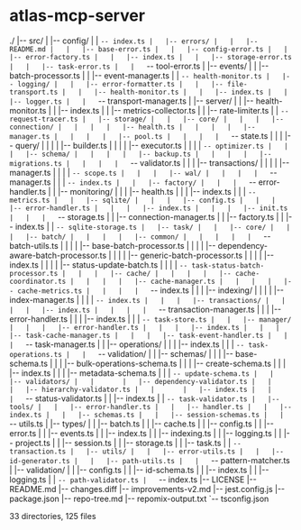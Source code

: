 # atlas-mcp-server

./
|-- src/
|   |-- config/
|   |   `-- index.ts
|   |-- errors/
|   |   |-- README.md
|   |   |-- base-error.ts
|   |   |-- config-error.ts
|   |   |-- error-factory.ts
|   |   |-- index.ts
|   |   |-- storage-error.ts
|   |   |-- task-error.ts
|   |   `-- tool-error.ts
|   |-- events/
|   |   |-- batch-processor.ts
|   |   |-- event-manager.ts
|   |   `-- health-monitor.ts
|   |-- logging/
|   |   |-- error-formatter.ts
|   |   |-- file-transport.ts
|   |   |-- health-monitor.ts
|   |   |-- index.ts
|   |   |-- logger.ts
|   |   `-- transport-manager.ts
|   |-- server/
|   |   |-- health-monitor.ts
|   |   |-- index.ts
|   |   |-- metrics-collector.ts
|   |   |-- rate-limiter.ts
|   |   `-- request-tracer.ts
|   |-- storage/
|   |   |-- core/
|   |   |   |-- connection/
|   |   |   |   |-- health.ts
|   |   |   |   |-- manager.ts
|   |   |   |   |-- pool.ts
|   |   |   |   `-- state.ts
|   |   |   |-- query/
|   |   |   |   |-- builder.ts
|   |   |   |   |-- executor.ts
|   |   |   |   `-- optimizer.ts
|   |   |   |-- schema/
|   |   |   |   |-- backup.ts
|   |   |   |   |-- migrations.ts
|   |   |   |   `-- validator.ts
|   |   |   |-- transactions/
|   |   |   |   |-- manager.ts
|   |   |   |   `-- scope.ts
|   |   |   |-- wal/
|   |   |   |   `-- manager.ts
|   |   |   `-- index.ts
|   |   |-- factory/
|   |   |   `-- error-handler.ts
|   |   |-- monitoring/
|   |   |   |-- health.ts
|   |   |   |-- index.ts
|   |   |   `-- metrics.ts
|   |   |-- sqlite/
|   |   |   |-- config.ts
|   |   |   |-- error-handler.ts
|   |   |   |-- index.ts
|   |   |   |-- init.ts
|   |   |   `-- storage.ts
|   |   |-- connection-manager.ts
|   |   |-- factory.ts
|   |   |-- index.ts
|   |   `-- sqlite-storage.ts
|   |-- task/
|   |   |-- core/
|   |   |   |-- batch/
|   |   |   |   |-- common/
|   |   |   |   |   `-- batch-utils.ts
|   |   |   |   |-- base-batch-processor.ts
|   |   |   |   |-- dependency-aware-batch-processor.ts
|   |   |   |   |-- generic-batch-processor.ts
|   |   |   |   |-- index.ts
|   |   |   |   |-- status-update-batch.ts
|   |   |   |   `-- task-status-batch-processor.ts
|   |   |   |-- cache/
|   |   |   |   |-- cache-coordinator.ts
|   |   |   |   |-- cache-manager.ts
|   |   |   |   |-- cache-metrics.ts
|   |   |   |   `-- index.ts
|   |   |   |-- indexing/
|   |   |   |   |-- index-manager.ts
|   |   |   |   `-- index.ts
|   |   |   |-- transactions/
|   |   |   |   |-- index.ts
|   |   |   |   `-- transaction-manager.ts
|   |   |   |-- error-handler.ts
|   |   |   |-- index.ts
|   |   |   `-- task-store.ts
|   |   |-- manager/
|   |   |   |-- error-handler.ts
|   |   |   |-- index.ts
|   |   |   |-- task-cache-manager.ts
|   |   |   |-- task-event-handler.ts
|   |   |   `-- task-manager.ts
|   |   |-- operations/
|   |   |   |-- index.ts
|   |   |   `-- task-operations.ts
|   |   `-- validation/
|   |       |-- schemas/
|   |       |   |-- base-schema.ts
|   |       |   |-- bulk-operations-schema.ts
|   |       |   |-- create-schema.ts
|   |       |   |-- index.ts
|   |       |   |-- metadata-schema.ts
|   |       |   `-- update-schema.ts
|   |       |-- validators/
|   |       |   |-- dependency-validator.ts
|   |       |   |-- hierarchy-validator.ts
|   |       |   |-- index.ts
|   |       |   `-- status-validator.ts
|   |       |-- index.ts
|   |       `-- task-validator.ts
|   |-- tools/
|   |   |-- error-handler.ts
|   |   |-- handler.ts
|   |   |-- index.ts
|   |   |-- schemas.ts
|   |   |-- session-schemas.ts
|   |   `-- utils.ts
|   |-- types/
|   |   |-- batch.ts
|   |   |-- cache.ts
|   |   |-- config.ts
|   |   |-- error.ts
|   |   |-- events.ts
|   |   |-- index.ts
|   |   |-- indexing.ts
|   |   |-- logging.ts
|   |   |-- project.ts
|   |   |-- session.ts
|   |   |-- storage.ts
|   |   |-- task.ts
|   |   `-- transaction.ts
|   |-- utils/
|   |   |-- error-utils.ts
|   |   |-- id-generator.ts
|   |   |-- path-utils.ts
|   |   `-- pattern-matcher.ts
|   |-- validation/
|   |   |-- config.ts
|   |   |-- id-schema.ts
|   |   |-- index.ts
|   |   |-- logging.ts
|   |   `-- path-validator.ts
|   `-- index.ts
|-- LICENSE
|-- README.md
|-- changes.diff
|-- improvements-v2.md
|-- jest.config.js
|-- package.json
|-- repo-tree.md
|-- repomix-output.txt
`-- tsconfig.json

33 directories, 125 files
